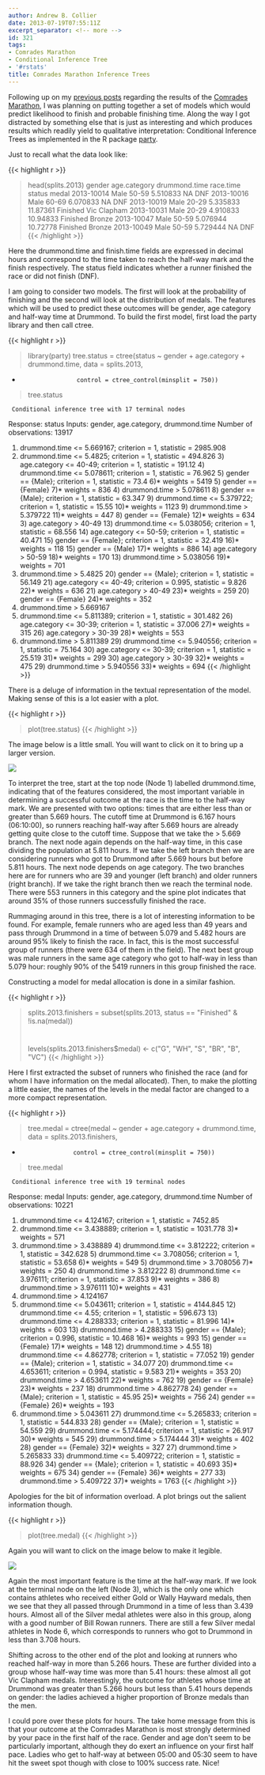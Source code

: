 ```yaml
---
author: Andrew B. Collier
date: 2013-07-19T07:55:11Z
excerpt_separator: <!-- more -->
id: 321
tags:
- Comrades Marathon
- Conditional Inference Tree
- '#rstats'
title: Comrades Marathon Inference Trees
---
```


Following up on my [previous posts](http://www.exegetic.biz/blog/tag/comrades-marathon/)&nbsp;regarding the results of the [Comrades Marathon](http://www.comrades.com/), I was planning on putting together a set of models which would predict likelihood to finish and probable finishing time. Along the way I got distracted by something else that is just as interesting and which produces results which readily yield to qualitative interpretation: Conditional Inference Trees as implemented in the R package [party](http://www.inside-r.org/packages/cran/party/docs/ctree).

Just to recall what the data look like:

{{< highlight r >}}
> head(splits.2013)
           gender age.category drummond.time race.time   status       medal
2013-10014   Male        50-59      5.510833        NA      DNF        <NA>
2013-10016   Male        60-69      6.070833        NA      DNF        <NA>
2013-10019   Male        20-29      5.335833  11.87361 Finished Vic Clapham
2013-10031   Male        20-29      4.910833  10.94833 Finished      Bronze
2013-10047   Male        50-59      5.076944  10.72778 Finished      Bronze
2013-10049   Male        50-59      5.729444        NA      DNF        <NA>
{{< /highlight >}}

Here the drummond.time and finish.time fields are expressed in decimal hours and correspond to the time taken to reach the half-way mark and the finish respectively. The status field indicates whether a runner finished the race or did not finish (DNF).

I am going to consider two models. The first will look at the probability of finishing and the second will look at the distribution of medals. The features which will be used to predict these outcomes will be gender, age category and half-way time at Drummond. To build the first model, first load the party library and then call ctree.

{{< highlight r >}}
> library(party)
> tree.status = ctree(status ~ gender + age.category + drummond.time, data = splits.2013,
+                     control = ctree_control(minsplit = 750))
> tree.status

	 Conditional inference tree with 17 terminal nodes

Response:  status 
Inputs:  gender, age.category, drummond.time 
Number of observations:  13917 

1) drummond.time <= 5.669167; criterion = 1, statistic = 2985.908
  2) drummond.time <= 5.4825; criterion = 1, statistic = 494.826
    3) age.category <= 40-49; criterion = 1, statistic = 191.12
      4) drummond.time <= 5.078611; criterion = 1, statistic = 76.962
        5) gender == {Male}; criterion = 1, statistic = 73.4
          6)*  weights = 5419 
        5) gender == {Female}
          7)*  weights = 836 
      4) drummond.time > 5.078611
        8) gender == {Male}; criterion = 1, statistic = 63.347
          9) drummond.time <= 5.379722; criterion = 1, statistic = 15.55
            10)*  weights = 1123 
          9) drummond.time > 5.379722
            11)*  weights = 447 
        8) gender == {Female}
          12)*  weights = 634 
    3) age.category > 40-49
      13) drummond.time <= 5.038056; criterion = 1, statistic = 68.556
        14) age.category <= 50-59; criterion = 1, statistic = 40.471
          15) gender == {Female}; criterion = 1, statistic = 32.419
            16)*  weights = 118 
          15) gender == {Male}
            17)*  weights = 886 
        14) age.category > 50-59
          18)*  weights = 170 
      13) drummond.time > 5.038056
        19)*  weights = 701 
  2) drummond.time > 5.4825
    20) gender == {Male}; criterion = 1, statistic = 56.149
      21) age.category <= 40-49; criterion = 0.995, statistic = 9.826
        22)*  weights = 636 
      21) age.category > 40-49
        23)*  weights = 259 
    20) gender == {Female}
      24)*  weights = 352 
1) drummond.time > 5.669167
  25) drummond.time <= 5.811389; criterion = 1, statistic = 301.482
    26) age.category <= 30-39; criterion = 1, statistic = 37.006
      27)*  weights = 315 
    26) age.category > 30-39
      28)*  weights = 553 
  25) drummond.time > 5.811389
    29) drummond.time <= 5.940556; criterion = 1, statistic = 75.164
      30) age.category <= 30-39; criterion = 1, statistic = 25.519
        31)*  weights = 299 
      30) age.category > 30-39
        32)*  weights = 475 
    29) drummond.time > 5.940556
      33)*  weights = 694 
{{< /highlight >}}

There is a deluge of information in the textual representation of the model. Making sense of this is a lot easier with a plot.

{{< highlight r >}}
> plot(tree.status)
{{< /highlight >}}

The image below is a little small. You will want to click on it to bring up a larger version.

<img src="/img/2013/07/ctree-status-2013.png">

To interpret the tree, start at the top node (Node 1) labelled drummond.time, indicating that of the features considered, the most important variable in determining a successful outcome at the race is the time to the half-way mark. We are presented with two options: times that are either less than or greater than 5.669 hours. The cutoff time at Drummond is 6.167 hours (06:10:00), so runners reaching half-way after 5.669 hours are already getting quite close to the cutoff time. Suppose that we take the > 5.669 branch. The next node again depends on the half-way time, in this case dividing the population at 5.811 hours. If we take the left branch then we are considering runners who got to Drummond after 5.669 hours but before 5.811 hours. The next node depends on age category. The two branches here are for runners who are 39 and younger (left branch) and older runners (right branch). If we take the right branch then we reach the terminal node. There were 553 runners in this category and the spine plot indicates that around 35% of those runners successfully finished the race.

Rummaging around in this tree, there is a lot of interesting information to be found. For example, female runners who are aged less than 49 years and pass through Drummond in a time of between 5.079 and 5.482 hours are around 95% likely to finish the race. In fact, this is the most successful group of runners (there were 634 of them in the field). The next best group was male runners in the same age category who got to half-way in less than 5.079 hour: roughly 90% of the 5419 runners in this group finished the race.

Constructing a model for medal allocation is done in a similar fashion.

{{< highlight r >}}
> splits.2013.finishers = subset(splits.2013, status == "Finished" & !is.na(medal))
> #
> levels(splits.2013.finishers$medal) <- c("G", "WH", "S", "BR", "B", "VC")
{{< /highlight >}}

Here I first extracted the subset of runners who finished the race (and for whom I have information on the medal allocated). Then, to make the plotting a little easier, the names of the levels in the medal factor are changed to a more compact representation.

{{< highlight r >}}
> tree.medal = ctree(medal ~ gender + age.category + drummond.time, data = splits.2013.finishers,
+                    control = ctree_control(minsplit = 750))
> tree.medal

	 Conditional inference tree with 19 terminal nodes

Response:  medal 
Inputs:  gender, age.category, drummond.time 
Number of observations:  10221 

1) drummond.time <= 4.124167; criterion = 1, statistic = 7452.85
  2) drummond.time <= 3.438889; criterion = 1, statistic = 1031.778
    3)*  weights = 571 
  2) drummond.time > 3.438889
    4) drummond.time <= 3.812222; criterion = 1, statistic = 342.628
      5) drummond.time <= 3.708056; criterion = 1, statistic = 53.658
        6)*  weights = 549 
      5) drummond.time > 3.708056
        7)*  weights = 250 
    4) drummond.time > 3.812222
      8) drummond.time <= 3.976111; criterion = 1, statistic = 37.853
        9)*  weights = 386 
      8) drummond.time > 3.976111
        10)*  weights = 431 
1) drummond.time > 4.124167
  11) drummond.time <= 5.043611; criterion = 1, statistic = 4144.845
    12) drummond.time <= 4.55; criterion = 1, statistic = 596.673
      13) drummond.time <= 4.288333; criterion = 1, statistic = 81.996
        14)*  weights = 603 
      13) drummond.time > 4.288333
        15) gender == {Male}; criterion = 0.996, statistic = 10.468
          16)*  weights = 993 
        15) gender == {Female}
          17)*  weights = 148 
    12) drummond.time > 4.55
      18) drummond.time <= 4.862778; criterion = 1, statistic = 77.052
        19) gender == {Male}; criterion = 1, statistic = 34.077
          20) drummond.time <= 4.653611; criterion = 0.994, statistic = 9.583
            21)*  weights = 353 
          20) drummond.time > 4.653611
            22)*  weights = 762 
        19) gender == {Female}
          23)*  weights = 237 
      18) drummond.time > 4.862778
        24) gender == {Male}; criterion = 1, statistic = 45.95
          25)*  weights = 756 
        24) gender == {Female}
          26)*  weights = 193 
  11) drummond.time > 5.043611
    27) drummond.time <= 5.265833; criterion = 1, statistic = 544.833
      28) gender == {Male}; criterion = 1, statistic = 54.559
        29) drummond.time <= 5.174444; criterion = 1, statistic = 26.917
          30)*  weights = 545 
        29) drummond.time > 5.174444
          31)*  weights = 402 
      28) gender == {Female}
        32)*  weights = 327 
    27) drummond.time > 5.265833
      33) drummond.time <= 5.409722; criterion = 1, statistic = 88.926
        34) gender == {Male}; criterion = 1, statistic = 40.693
          35)*  weights = 675 
        34) gender == {Female}
          36)*  weights = 277 
      33) drummond.time > 5.409722
        37)*  weights = 1763 
{{< /highlight >}}

Apologies for the bit of information overload. A plot brings out the salient information though.

{{< highlight r >}}
> plot(tree.medal)
{{< /highlight >}}

Again you will want to click on the image below to make it legible.

<img src="/img/2013/07/ctree-medal-2013.png">

Again the most important feature is the time at the half-way mark. If we look at the terminal node on the left (Node 3), which is the only one which contains athletes who received either Gold or Wally Hayward medals, then we see that they all passed through Drummond in a time of less than 3.439 hours. Almost all of the Silver medal athletes were also in this group, along with a good number of Bill Rowan runners. There are still a few Silver medal athletes in Node 6, which corresponds to runners who got to Drummond in less than 3.708 hours.

Shifting across to the other end of the plot and looking at runners who reached half-way in more than 5.266 hours. These are further divided into a group whose half-way time was more than 5.41 hours: these almost all got Vic Clapham medals. Interestingly, the outcome for athletes whose time at Drummond was greater than 5.266 hours but less than 5.41 hours depends on gender: the ladies achieved a higher proportion of Bronze medals than the men.

I could pore over these plots for hours. The take home message from this is that your outcome at the Comrades Marathon is most strongly determined by your pace in the first half of the race. Gender and age don't seem to be particularly important, although they do exert an influence on your first half pace. Ladies who get to half-way at between 05:00 and 05:30 seem to have hit the sweet spot though with close to 100% success rate. Nice!
